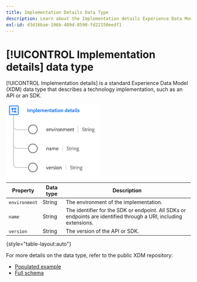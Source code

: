 ```yaml
---
title: Implementation Details Data Type
description: Learn about the Implementation details Experience Data Model (XDM) data type.
exl-id: d3d16bae-196b-489d-8590-fd22150eedf1
---
```

# [!UICONTROL Implementation details] data type

[!UICONTROL Implementation details] is a standard Experience Data Model (XDM) data type that describes a technology implementation, such as an API or an SDK.

![Data type structure](../images/data-types/implementation-details.png)

| Property | Data type | Description |
| --- | --- | --- |
| `environment` | String | The environment of the implementation. |
| `name` | String | The identifier for the SDK or endpoint. All SDKs or endpoints are identified through a URI, including extensions. |
| `version` | String | The version of the API or SDK. |

{style="table-layout:auto"}

For more details on the data type, refer to the public XDM repository:

* [Populated example](https://github.com/adobe/xdm/blob/master/components/datatypes/industry-verticals/implementationdetails.example.1.json)
* [Full schema](https://github.com/adobe/xdm/blob/master/components/datatypes/industry-verticals/implementationdetails.schema.json)
